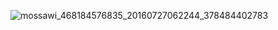 ![mossawi_468184576835_20160727062244_378484402783](https://github.com/Ross0907/UserPFP.github.io/assets/140931356/8e3c35be-6974-4b20-849d-1c960e5a8c03)
